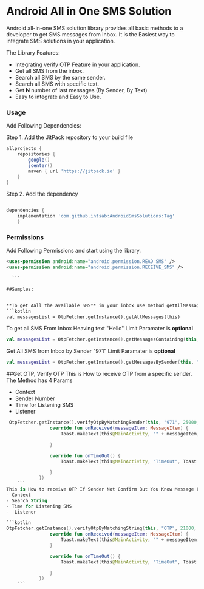 # Android All in One SMS Solution
Android all-in-one SMS solution library provides all basic methods to a developer to get SMS messages from inbox. It is the Easiest way to integrate SMS solutions in your application.

The Library Features:
- Integrating verify OTP Feature in your application.
- Get all SMS from the inbox.
- Search all SMS by the same sender.
- Search all SMS with specific text.
- Get **N** number of last messages (By Sender, By Text)
- Easy to integrate and Easy to Use.

### Usage

Add Following Dependencies:

Step 1. Add the JitPack repository to your build file

```groovy
allprojects {
    repositories {
        google()
        jcenter()
        maven { url 'https://jitpack.io' }
    }
}

```

  Step 2. Add the dependency

```groovy

dependencies {
	implementation 'com.github.intsab:AndroidSmsSolutions:Tag'
	}

```

### Permissions
Add Following Permissions and start using the library.
  ```xml
  <uses-permission android:name="android.permission.READ_SMS" />
  <uses-permission android:name="android.permission.RECEIVE_SMS" />

    ```

##Samples:


**To get Aall the available SMS** in your inbox use method getAllMessages(this) and pass Activity as parameter.
```kotlin
 val messagesList = OtpFetcher.getInstance().getAllMessages(this)
```
To get all SMS From Inbox Heaving text "Hello" Limit Paramater is **optional**
```kotlin
val messagesList = OtpFetcher.getInstance().getMessagesContaining(this, "Hello", 3)

```
Get All SMS from Inbox by Sender "971" Limit Paramater is **optional**
```kotlin
val messagesList = OtpFetcher.getInstance().getMessagesBySender(this, "971", 3)

```
##Get OTP, Verify OTP
This is How to receive OTP from a specific sender. The Method has 4 Params
- Context
- Sender Number
- Time for Listening SMS
-  Listener

```kotlin
 OtpFetcher.getInstance().verifyOtpByMatchingSender(this, "971", 25000, object : OtpListener {
                override fun onReceived(messageItem: MessageItem) {
                    Toast.makeText(this@MainActivity, "" + messageItem, Toast.LENGTH_SHORT).show()

                }

                override fun onTimeOut() {
                    Toast.makeText(this@MainActivity, "TimeOut", Toast.LENGTH_SHORT).show()

                }
            })
    ```
This is How to receive OTP If Sender Not Confirm But You Know Message Format. The Method has 4 Params
- Context
- Search String
- Time for Listening SMS
-  Listener

```kotlin
OtpFetcher.getInstance().verifyOtpByMatchingString(this, "OTP", 21000, object : OtpListener {
                override fun onReceived(messageItem: MessageItem) {
                    Toast.makeText(this@MainActivity, "" + messageItem, Toast.LENGTH_SHORT).show()
                }

                override fun onTimeOut() {
                    Toast.makeText(this@MainActivity, "TimeOut", Toast.LENGTH_SHORT).show()

                }
            })
    ```
